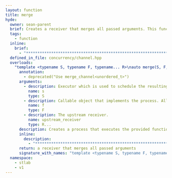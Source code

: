 ```yaml
---
layout: function
title: merge
hyde:
  owner: sean-parent
  brief: Creates a receiver that merges all passed arguments. This function is deprecated and will be removed soon. Please instead `merge_channel<unordered_t>`.
  tags:
    - function
  inline:
    brief:
      - "***********************************************************************************************"
  defined_in_file: concurrency/channel.hpp
  overloads:
    "template <typename S, typename F, typename... R>\nauto merge(S, F, R...)":
      annotation:
        - deprecated("Use merge_channel<unordered_t>")
      arguments:
        - description: Executor which is used to schedule the resulting task
          name: s
          type: S
        - description: Callable object that implements the process. All results from the upstream process must be convertible to the only argument of the provided function object's function operator or the argument of process' await function.
          name: f
          type: F
        - description: The upstream receiver.
          name: upstream_receiver
          type: R...
      description: Creates a process that executes the provided function object whenever an upstream process provides a value. There is no defined order in which the process `f` is called with the incoming upstream values.
      inline:
        description:
          - "***********************************************************************************************"
      return: a receiver that merges all passed arguments
      signature_with_names: "template <typename S, typename F, typename... R>\nauto merge(S s, F f, R... upstream_receiver)"
  namespace:
    - stlab
    - v1
---
```

